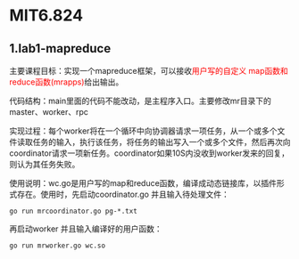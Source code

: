 # MIT6.824
## 1.lab1-mapreduce
主要课程目标：实现一个mapreduce框架，可以接收<span style="color:RED;">用户写的自定义  map函数和reduce函数(mrapps)</span>给出输出。  

代码结构：main里面的代码不能改动，是主程序入口。主要修改mr目录下的master、worker、rpc  

实现过程：每个worker将在一个循环中向协调器请求一项任务，从一个或多个文件读取任务的输入，执行该任务，将任务的输出写入一个或多个文件，然后再次向coordinator请求一项新任务。coordinator如果10S内没收到worker发来的回复，则认为其任务失败。  

使用说明：wc.go是用户写的map和reduce函数，编译成动态链接库，以插件形式存在。使用时，先启动coordinator.go 并且输入待处理文件：  
```shell
go run mrcoordinator.go pg-*.txt
```
再启动worker 并且输入编译好的用户函数：  
``` shell
go run mrworker.go wc.so
```


